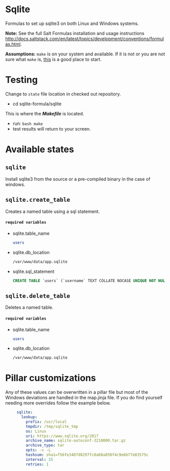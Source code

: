 # Sqlite

Formulas to set up sqlite3 on both Linux and Windows systems.

**Note:**
See the full Salt Formulas installation and usage instructions
<http://docs.saltstack.com/en/latest/topics/development/conventions/formulas.html>.

**Assumptions:**
`make` is on your system and available. If it is not or you are not sure what
`make` is, [this](https://www.gnu.org/software/make/) is a good place to start.

# Testing

Change to `state` file location in checked out repository.

- cd sqlite-formula/sqlite

This is where the ***Makefile*** is located.

- run: `bash make`
- test results will return to your screen.

# Available states

## `sqlite`

Install sqlite3 from the source or a pre-compiled binary in the case of windows.

## `sqlite.create_table`

Creates a named table using a sql statement.

#### `required variables`

* sqlite.table_name
    ```bash
    users
    ```
* sqlite.db_location
    ```bash
    /var/www/data/app.sqlite
    ```
* sqlite.sql_statement
    ```sql
    CREATE TABLE `users` (`username` TEXT COLLATE NOCASE UNIQUE NOT NULL, `password` BLOB NOT NULL, `salt` BLOB NOT NULL, `last_login` INT)
    ```

## `sqlite.delete_table`

Deletes a named table.

#### `required variables`

* sqlite.table_name
    ```bash
    users
    ```
* sqlite.db_location
    ```bash
    /var/www/data/app.sqlite
    ```

# Pillar customizations

Any of these values can be overwritten in a pillar file but most of the Windows
deviations are handled in the map.jinja file. If you do find yourself needing
more overrides follow the example below.

```yaml
     sqlite:
       lookup:
         prefix: /usr/local
         tmpdir: /tmp/sqlite_tmp
         os: Linux
         uri: https://www.sqlite.org/2017
         archive_name: sqlite-autoconf-3210000.tar.gz
         archive_type: tar
         opts: -s -L
         hashsum: sha1=f56fe3407d8297fc0a68a058f4c9e6b77e83575c
         interval: 15
         retries: 1
```
